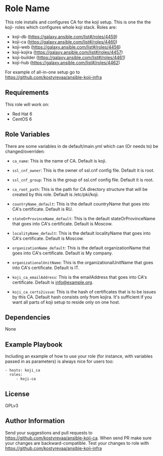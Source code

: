 Role Name
=========

This role installs and configures CA for the koji setup.
This is one the the koji- roles which configures whole koji stack.
Roles are:

 * koji-db (https://galaxy.ansible.com/list#/roles/4459)
 * koji-ca (https://galaxy.ansible.com/list#/roles/4460)
 * koji-web (https://galaxy.ansible.com/list#/roles/4456)
 * koji-kojira (https://galaxy.ansible.com/list#/roles/4457)
 * koji-builder (https://galaxy.ansible.com/list#/roles/4461)
 * koji-hub (https://galaxy.ansible.com/list#/roles/4462)

For example of all-in-one setup go to https://github.com/kostyrevaa/ansible-koji-infra

Requirements
------------

This role will work on:
* Red Hat 6
* CentOS 6

Role Variables
--------------

There are some variables in de default/main.yml which can (Or needs to) be changed/overriden:

* `ca_name`: This is the name of CA. Default is koji.

* `ssl_cnf_owner`: This is the owner of ssl.cnf config file. Default it is root.

* `ssl_cnf_group`: This is the group of ssl.cnf config file. Default it is root.

* `ca_root_path`: This is the path for CA directory structure that will be created by this role. Default is /etc/pki/koji.

* `countryName_default`: This is the default countryName that goes into CA's certificate. Default is RU.

* `stateOrProvinceName_default`: This is the default stateOrProvinceName that goes into CA's certificate. Default is Moscow.

* `localityName_default`: This is the default localityName that goes into CA's certificate. Default is Moscow.

* `organizationName_default`: This is the default organizationName that goes into CA's certificate. Default is My company.

* `organizationalUnitName`: This is the organizationalUnitName that goes into CA's certificate. Default is IT.

* `koji_ca_emailAddress`: This is the emailAddress that goes into CA's certificate. Default is info@example.org.

* `koji_ca_certs2issue`: This is the hash of certificates that is to be issues by this CA. Default hash consists only from kojira. It's sufficient if you want all parts of koji setup to reside only on one host.


Dependencies
------------

None

Example Playbook
----------------

Including an example of how to use your role (for instance, with variables passed in as parameters) is always nice for users too:

    - hosts: koji_ca
      roles:
         - koji-ca

License
-------

GPLv3

Author Information
------------------

Send your suggestions and pull requests to https://github.com/kostyrevaa/ansible-koji-ca.
When send PR make sure your changes are backward-compatible. Test your changes to role with https://github.com/kostyrevaa/ansible-koji-infra
